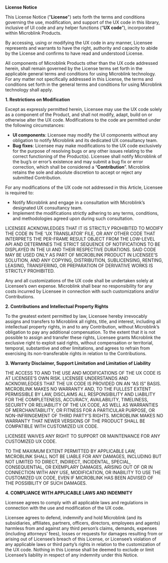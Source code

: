 **License Notice**

This License Notice ("**License**") sets forth the terms and conditions governing the use, modification, and support of the UX code in this library, inclusive of UI code and any helper functions (“**UX code**”), incorporated within Microblink Products.

By accessing, using or modifying the UX code in any manner, Licensee represents and warrants to have the right, authority and capacity to abide by the License and confirms to have read and understood License.

All components of Microblink Products other than the UX code addressed herein, shall remain governed by the License terms set forth in the applicable general terms and conditions for using Microblink technology. For any matter not specifically addressed in this License, the terms and conditions set forth in the general terms and conditions for using Microblink technology shall apply.

**1\. Restrictions on Modification**

Except as expressly permitted herein, Licensee may use the UX code solely as a component of the Product, and shall not modify, adapt, build on or otherwise alter the UX code. Modifications to the code are permitted under the following circumstances:

* **UI components**: Licensee may modify the UI components without any obligation to notify Microblink and its dedicated UX consultancy team.
* **Bug fixes**: Licensee may make modifications to the UX code exclusively for the purpose of resolving bugs or any other issues relating to the correct functioning of the Product(s). Licensee shall notify Microblink of the bug’s or error’s existence and may submit a bug fix or error correction, which shall be considered a “**Contribution**”. Microblink retains the sole and absolute discretion to accept or reject any submitted Contribution.

For any modifications of the UX code not addressed in this Article, Licensee is required to:

* Notify Microblink and engage in a consultation with Microblink’s designated UX consultancy team.
* Implement the modifications strictly adhering to any terms, conditions, and methodologies agreed upon during such consultation.

LICENSEE ACKNOWLEDGES THAT IT IS STRICTLY PROHIBITED TO MODIFY THE CODE IN THE 'UX TRANSLATOR' FILE, OR ANY OTHER CODE THAT INTERPRETS THE PER-FRAME RESULT OBJECT FROM THE LOW-LEVEL API AND DETERMINES THE STRICT SEQUENCE OF NOTIFICATIONS TO BE DISPLAYED IN THE UI AND THEIR RESPECTIVE DURATIONS. SAID CODE MAY BE USED ONLY AS PART OF MICROBLINK PRODUCT IN LICENSEE’S SOLUTION, AND ANY COPYING, DISTRIBUTION, SUBLICENSING, RENTING, LEASING, TRANSFERING, OR PREPARATION OF DERIVATIVE WORKS IS STRICTLY PROHIBITED.

Any and all customizations of the UX code shall be undertaken solely at Licensee’s own expense. Microblink shall bear no responsibility for any costs incurred by Licensee in connection with such customizations and/or Contributions.

**2\. Contributions and Intellectual Property Rights**

To the greatest extent permitted by law, Licensee hereby irrevocably assigns and transfers to Microblink all rights, title, and interest, including all intellectual property rights, in and to any Contribution, without Microblink’s obligation to pay any additional compensation. To the extent that it is not possible to assign and transfer these rights, Licensee grants Microblink the exclusive right to exploit said rights, without compensation or territorial, temporal, substantive and other limitations, and agrees to refrain from exercising its non-transferable rights in relation to the Contributions.

**3\. Warranty Disclaimer, Support Limitation and Limitation of Liability**

THE ACCESS TO AND THE USE AND MODIFICATIONS OF THE UX CODE IS AT LICENSEE’S OWN RISK. LICENSEE UNDERSTANDS AND ACKNOWLEDGES THAT THE UX CODE IS PROVIDED ON AN “AS IS” BASIS. MICROBLINK MAKES NO WARRANTY AND, TO THE FULLEST EXTENT PERMISSIBLE BY LAW, DISCLAIMS ALL RESPONSIBILITY AND LIABILITY FOR THE COMPLETENESS, ACCURACY, AVAILABILITY, TIMELINESS, SECURITY OR RELIABILITY OF THE UX CODE, AS WELL AS WARRANTIES OF MERCHANTABILITY, OR FITNESS FOR A PARTICULAR PURPOSE, OR NON-INFRINGEMENT OF THIRD PARTY’S RIGHTS. MICROBLINK MAKES NO WARRANTY THAT NEWER VERSIONS OF THE PRODUCT SHALL BE COMPATIBLE WITH CUSTOMIZED UX CODE.

LICENSEE WAIVES ANY RIGHT TO SUPPORT OR MAINTENANCE FOR ANY CUSTOMIZED UX CODE.

TO THE MAXIMUM EXTENT PERMITTED BY APPLICABLE LAW, MICROBLINK SHALL NOT BE LIABLE FOR ANY DAMAGES, INCLUDING BUT NOT LIMITED TO DIRECT, INDIRECT, INCIDENTAL, SPECIAL, CONSEQUENTIAL, OR EXEMPLARY DAMAGES, ARISING OUT OF OR IN CONNECTION WITH ANY USE, MODIFICATION, OR INABILITY TO USE THE CUSTOMIZED UX CODE, EVEN IF MICROBLINK HAS BEEN ADVISED OF THE POSSIBILITY OF SUCH DAMAGES.

**4\. COMPLIANCE WITH APPLICABLE LAWS AND INDEMNITY**

Licensee agrees to comply with all applicable laws and regulations in connection with the use and modification of the UX code.

Licensee agrees to defend, indemnify and hold Microblink (and its subsidiaries, affiliates, partners, officers, directors, employees and agents) harmless from and against any third person’s claims, demands, expenses (including attorneys’ fees), losses or requests for damages resulting from or arising out of Licensee’s breach of this License, or Licensee’s violation of any applicable laws or third party’s rights in relation to the customization of the UX code. Nothing in this License shall be deemed to exclude or limit Licensee’s liability in respect of any indemnity under this Notice.  